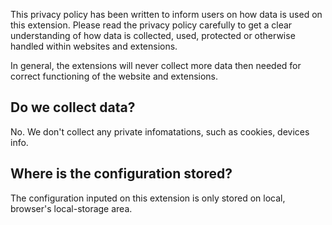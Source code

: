 This privacy policy has been written to inform users on how data is used on this extension. Please read the privacy policy carefully to get a clear understanding of how data is collected, used, protected or otherwise handled within websites and extensions.

In general, the extensions will never collect more data then needed for correct functioning of the website and extensions.

## Do we collect data?
No. We don't collect any private infomatations, such as cookies, devices info.

## Where is the configuration stored?
The configuration inputed on this extension is only stored on local, browser's local-storage area.